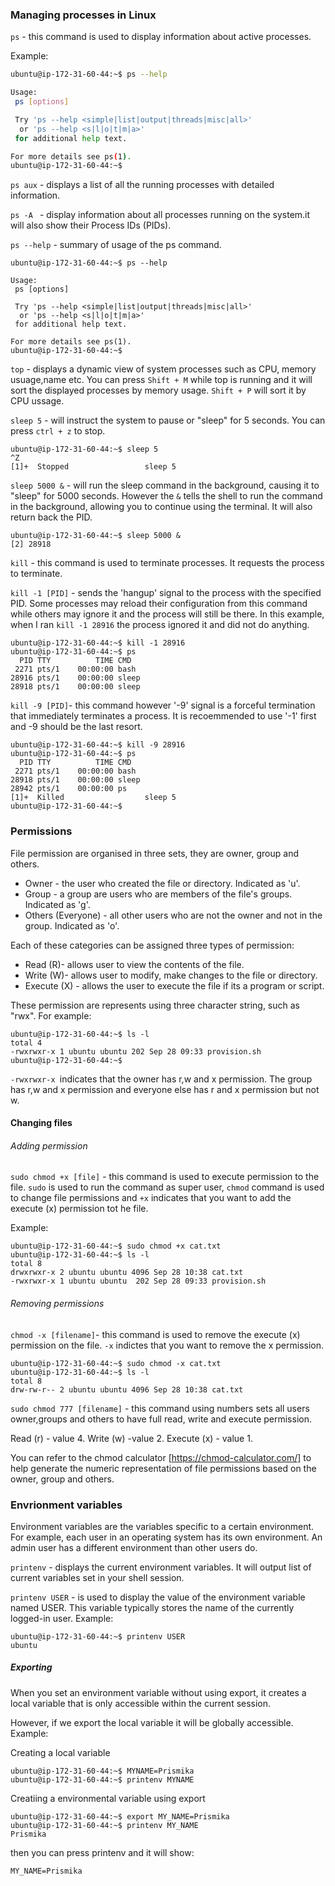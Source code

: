 ### Managing processes in Linux

`ps` - this command is used to display information about active processes.

Example:
```bash
ubuntu@ip-172-31-60-44:~$ ps --help

Usage:
 ps [options]

 Try 'ps --help <simple|list|output|threads|misc|all>'
  or 'ps --help <s|l|o|t|m|a>'
 for additional help text.

For more details see ps(1).
ubuntu@ip-172-31-60-44:~$
```

`ps aux` - displays a list of all the running processes with detailed information. 

`ps -A ` -  display information about all processes running on the system.it will also show their Process IDs (PIDs).

`ps --help` - summary of usage of the ps command.

```
ubuntu@ip-172-31-60-44:~$ ps --help

Usage:
 ps [options]

 Try 'ps --help <simple|list|output|threads|misc|all>'
  or 'ps --help <s|l|o|t|m|a>'
 for additional help text.

For more details see ps(1).
ubuntu@ip-172-31-60-44:~$

```

`top` - displays a dynamic view of system processes such as CPU, memory usuage,name etc.
You can press `Shift + M` while top is running and it will sort the displayed processes by memory usage. `Shift + P` will sort it by CPU ussage. 

`sleep 5` - will instruct the system to pause or "sleep" for 5 seconds. You can press `ctrl + z` to stop. 
```
ubuntu@ip-172-31-60-44:~$ sleep 5
^Z
[1]+  Stopped                 sleep 5 

```
`sleep 5000 &` - will run the sleep command in the background, causing it to "sleep" for 5000 seconds. However the `&` tells the shell to run the command in the background, allowing you to continue using the terminal. It will also return back the PID.

```
ubuntu@ip-172-31-60-44:~$ sleep 5000 &
[2] 28918
```

`kill` - this command is used to terminate processes. It requests the process to terminate. 

`kill -1 [PID]` - sends the 'hangup' signal to the process with the specified PID. Some processes may reload their configuration from this command while others may ignore it and the process will still be there. 
In this example, when I ran `kill -1 28916` the process ignored it and did not do anything.

```
ubuntu@ip-172-31-60-44:~$ kill -1 28916
ubuntu@ip-172-31-60-44:~$ ps
  PID TTY          TIME CMD
 2271 pts/1    00:00:00 bash
28916 pts/1    00:00:00 sleep
28918 pts/1    00:00:00 sleep

```

`kill -9 [PID]`- this command however '-9' signal is a forceful termination that immediately terminates a process. It is recoemmended to use '-1' first and -9 should be the last resort.

```
ubuntu@ip-172-31-60-44:~$ kill -9 28916
ubuntu@ip-172-31-60-44:~$ ps
  PID TTY          TIME CMD
 2271 pts/1    00:00:00 bash
28918 pts/1    00:00:00 sleep
28942 pts/1    00:00:00 ps
[1]+  Killed                  sleep 5
ubuntu@ip-172-31-60-44:~$
```

### Permissions 

File permission are organised in three sets, they are owner, group and others.
- Owner - the user who created the file or directory. Indicated as 'u'.
- Group - a group are users who are members of the file's groups. Indicated as 'g'.
- Others (Everyone) - all other users who are not the owner and not in the group. Indicated as 'o'.

Each of these categories can be assigned three types of permission: 
- Read (R)- allows user to view the contents of the file. 
- Write (W)- allows user to modify, make changes to the file or directory.
- Execute (X) - allows the user to execute the file if its a program or script. 

These permission are represents using three character string, such as "rwx". 
For example: 

```
ubuntu@ip-172-31-60-44:~$ ls -l
total 4
-rwxrwxr-x 1 ubuntu ubuntu 202 Sep 28 09:33 provision.sh
ubuntu@ip-172-31-60-44:~$
```
`-rwxrwxr-x `indicates that the owner has r,w and x permission. The group has r,w and x permission and everyone else has r and x permission but not w. 

#### Changing files 

###### Adding permission 

`sudo chmod +x [file]` - this command is used to execute permission to the file. `sudo` is used to run the command as super user, `chmod` command is used to change file permissions and `+x` indicates that you want to add the execute (x) permission tot he file. 

Example:

```
ubuntu@ip-172-31-60-44:~$ sudo chmod +x cat.txt
ubuntu@ip-172-31-60-44:~$ ls -l
total 8
drwxrwxr-x 2 ubuntu ubuntu 4096 Sep 28 10:38 cat.txt
-rwxrwxr-x 1 ubuntu ubuntu  202 Sep 28 09:33 provision.sh

```

###### Removing permissions 

`chmod -x [filename]`- this command is used to remove the execute (x) permission on the file. `-x` indictes that you want to remove the x permission. 

```
ubuntu@ip-172-31-60-44:~$ sudo chmod -x cat.txt
ubuntu@ip-172-31-60-44:~$ ls -l
total 8
drw-rw-r-- 2 ubuntu ubuntu 4096 Sep 28 10:38 cat.txt

```
`sudo chmod 777 [filename]` - this command using numbers sets all users owner,groups and others to have full read, write and execute permission. 

Read (r) - value 4.
Write (w) -value 2.
Execute (x) - value 1.

You can refer to the chmod calculator [https://chmod-calculator.com/] to help generate the numeric representation of file permissions based on the owner, group and others. 

### Envrionment variables 

Environment variables are the variables specific to a certain environment. For example, each user in an operating system has its own environment. An admin user has a different environment than other users do.

`printenv` - displays the current environment variables. It will output list of current variables set in your shell session. 

`printenv USER` - is used to display the value of the environment variable named USER. This variable typically stores the name of the currently logged-in user. 
Example: 

```
ubuntu@ip-172-31-60-44:~$ printenv USER
ubuntu
```
##### Exporting 

When you set an environment variable without using export, it creates a local variable that is only accessible within the current session. 

However, if we export the local variable it will be globally accessible. 
Example: 

Creating a local variable
```
ubuntu@ip-172-31-60-44:~$ MYNAME=Prismika
ubuntu@ip-172-31-60-44:~$ printenv MYNAME
```

Creatiing a environmental variable using export
```
ubuntu@ip-172-31-60-44:~$ export MY_NAME=Prismika
ubuntu@ip-172-31-60-44:~$ printenv MY_NAME
Prismika
```
then you can press printenv and it will show: 

``` 
MY_NAME=Prismika 
```